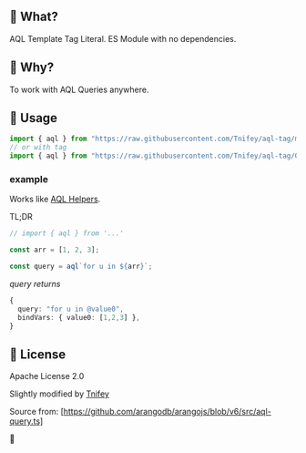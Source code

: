 ## 🥑 What?

AQL Template Tag Literal. ES Module with no dependencies.

## 🥑 Why?

To work with AQL Queries anywhere.

## 🥑 Usage

```ts
import { aql } from "https://raw.githubusercontent.com/Tnifey/aql-tag/master/src/mod.ts";
// or with tag
import { aql } from "https://raw.githubusercontent.com/Tnifey/aql-tag/0.0.3/mod.ts";
```

### example

Works like
[AQL Helpers](https://www.arangodb.com/docs/stable/drivers/js-reference-aql.html).

TL;DR

```ts
// import { aql } from '...'

const arr = [1, 2, 3];

const query = aql`for u in ${arr}`;
```

_query returns_

```ts
{
  query: "for u in @value0",
  bindVars: { value0: [1,2,3] },
}
```

## 🥑 License

Apache License 2.0

Slightly modified by [Tnifey](https://github.com/Tnifey)

Source from: [https://github.com/arangodb/arangojs/blob/v6/src/aql-query.ts]

🥑
